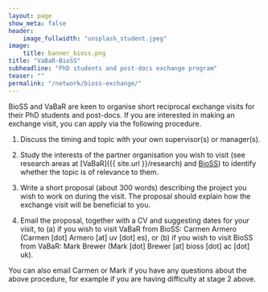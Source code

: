 ```yaml
---
layout: page
show_meta: false
header:
    image_fullwidth: "unsplash_student.jpeg"
image: 
    title: banner_bioss.png
title: "VaBaR-BioSS"
subheadline: "PhD students and post-docs exchange program"
teaser: ""
permalink: "/network/bioss-exchange/"
---
```



BioSS and VaBaR are keen to organise short reciprocal exchange visits for their PhD students and post-docs.
If you are interested in making an exchange visit, you can apply via the following procedure.



1. Discuss the timing and topic with your own supervisor(s) or manager(s).

1. Study the interests of the partner organisation you wish to visit (see research areas at [VaBaR]({{ site.url }}/research) and [BioSS](http://www.bioss.ac.uk/research.html)) to identify whether the topic is of relevance to them.

1. Write a short proposal (about 300 words) describing the project you wish to work on during the visit. The proposal should explain how the exchange visit will be beneficial to you.

1. Email the proposal, together with a CV and suggesting dates for your visit, to (a) if you wish to visit VaBaR from BioSS: Carmen Armero (Carmen [dot] Armero [at] uv [dot] es), or (b) if you wish to visit BioSS from VaBaR: Mark Brewer (Mark [dot] Brewer [at] bioss [dot] ac [dot] uk).

You can also email Carmen or Mark if you have any questions about the above procedure, for example if you are having difficulty at stage 2 above.